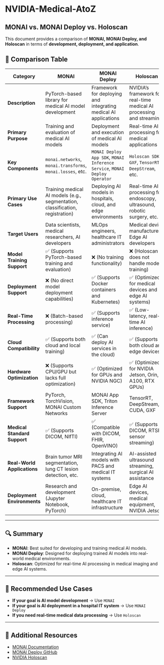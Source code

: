 # NVIDIA-Medical-AtoZ
## MONAI vs. MONAI Deploy vs. Holoscan

This document provides a comparison of **MONAI, MONAI Deploy, and Holoscan** in terms of **development, deployment, and application**.

## 📝 Comparison Table

| Category             | **MONAI**                                     | **MONAI Deploy**                              | **Holoscan**                                  |
|---------------------|-------------------------------------------|------------------------------------------|------------------------------------------|
| **Description**     | PyTorch-based library for medical AI model development | Framework for deploying and integrating medical AI applications | NVIDIA’s framework for real-time medical AI processing and streaming |
| **Primary Purpose** | Training and evaluation of medical AI models | Deployment and execution of medical AI models | Real-time AI processing for medical applications |
| **Key Components**  | `monai.networks`, `monai.transforms`, `monai.losses`, etc. | `MONAI Deploy App SDK`, `MONAI Inference Service`, `MONAI Deploy Operator` | `Holoscan SDK`, `GXF`, `TensorRT`, `DeepStream`, etc. |
| **Primary Use Cases** | Training medical AI models (e.g., segmentation, classification, registration) | Deploying AI models in hospitals, cloud, and edge environments | Real-time AI processing for endoscopy, ultrasound, robotic surgery, etc. |
| **Target Users** | Data scientists, medical researchers, AI developers | MLOps engineers, healthcare IT administrators | Medical device manufacturers, Edge AI developers |
| **Model Training Support** | ✅ (Supports PyTorch-based training and evaluation) | ❌ (No training functionality) | ❌ (Holoscan does not handle model training) |
| **Deployment Support** | ❌ (No direct model deployment capabilities) | ✅ (Supports Docker containers and Kubernetes) | ✅ (Optimized for medical devices and edge AI systems) |
| **Real-Time Processing** | ❌ (Batch-based processing) | ✅ (Supports inference service) | ✅ (Low-latency, real-time AI inference) |
| **Cloud Compatibility** | ✅ (Supports both cloud and local training) | ✅ (Can deploy AI services in the cloud) | ✅ (Supports both cloud and edge devices) |
| **Hardware Optimization** | ❌ (Supports CPU/GPU but lacks full optimization) | ✅ (Optimized for GPUs and NVIDIA NGC) | ✅ (Optimized for NVIDIA Jetson, Orin, A100, RTX GPUs) |
| **Framework Support** | PyTorch, TorchVision, MONAI Custom Networks | MONAI App SDK, Triton Inference Server | TensorRT, DeepStream, CUDA, GXF |
| **Medical Standard Support** | ✅ (Supports DICOM, NIfTI) | ✅ (Compatible with DICOM, FHIR, OpenVINO) | ✅ (Supports DICOM, RTSP, sensor streaming) |
| **Real-World Applications** | Brain tumor MRI segmentation, lung CT lesion detection, etc. | Integrating AI models with PACS and medical IT systems | AI-assisted ultrasound streaming, surgical AI assistance |
| **Deployment Environments** | Research and development (Jupyter Notebook, PyTorch) | On-premise, cloud, healthcare IT infrastructure | Edge AI devices, medical equipment, NVIDIA Jetson |

---

## 🔍 Summary

- **MONAI**: Best suited for developing and training medical AI models.
- **MONAI Deploy**: Designed for deploying trained AI models into real-world medical environments.
- **Holoscan**: Optimized for real-time AI processing in medical imaging and edge AI systems.

---

## 🚀 Recommended Use Cases

- **If your goal is AI model development** → Use `MONAI`
- **If your goal is AI deployment in a hospital IT system** → Use `MONAI Deploy`
- **If you need real-time medical data processing** → Use `Holoscan`

---

## 📌 Additional Resources

- [MONAI Documentation](https://monai.io/)
- [MONAI Deploy GitHub](https://github.com/Project-MONAI/monai-deploy)
- [NVIDIA Holoscan](https://developer.nvidia.com/holoscan-sdk)



